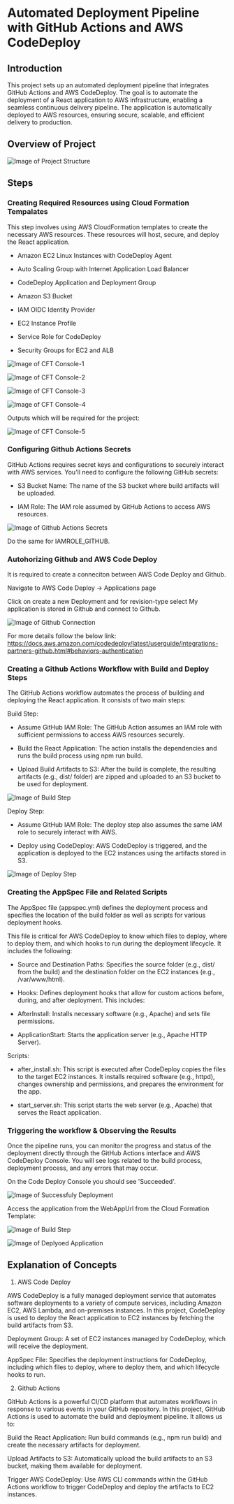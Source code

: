 # Automated Deployment Pipeline with GitHub Actions and AWS CodeDeploy

## Introduction
This project sets up an automated deployment pipeline that integrates GitHub Actions and AWS CodeDeploy. The goal is to automate the deployment of a React application to AWS infrastructure, enabling a seamless continuous delivery pipeline. The application is automatically deployed to AWS resources, ensuring secure, scalable, and efficient delivery to production.


## Overview of Project
![Image of Project Structure](images/ProjectDescription.drawio.png)

## Steps
### Creating Required Resources using Cloud Formation Tempalates

This step involves using AWS CloudFormation templates to create the necessary AWS resources. These resources will host, secure, and deploy the React application.

- Amazon EC2 Linux Instances with CodeDeploy Agent

- Auto Scaling Group with Internet Application Load Balancer

- CodeDeploy Application and Deployment Group

- Amazon S3 Bucket

- IAM OIDC Identity Provider

- EC2 Instance Profile

- Service Role for CodeDeploy

- Security Groups for EC2 and ALB



![Image of CFT Console-1](images/1.png)

![Image of CFT Console-2](images/2.png)

![Image of CFT Console-3](images/3.png)

![Image of CFT Console-4](images/4.png)

Outputs which will be required for the project:

![Image of CFT Console-5](images/5.png)


###  Configuring Github Actions Secrets

GitHub Actions requires secret keys and configurations to securely interact with AWS services. You'll need to configure the following GitHub secrets:

- S3 Bucket Name: The name of the S3 bucket where build artifacts will be uploaded.

- IAM Role: The IAM role assumed by GitHub Actions to access AWS resources.

![Image of Github Actions Secrets](images/6.png)


Do the same for IAMROLE_GITHUB.


### Autohorizing Github and AWS Code Deploy

It is required to create a conneciton between AWS Code Deploy and Github.

Navigate to AWS Code Deploy -> Applications page

Click on create a new Deployment and for revision-type select My application is stored in Github and connect to Github.

![Image of Github Connection](images/7.png)

For more details follow the below link:
https://docs.aws.amazon.com/codedeploy/latest/userguide/integrations-partners-github.html#behaviors-authentication

###  Creating a Github Actions Workflow with Build and Deploy Steps

The GitHub Actions workflow automates the process of building and deploying the React application. It consists of two main steps:

Build Step:
- Assume GitHub IAM Role: The GitHub Action assumes an IAM role with sufficient permissions to access AWS resources securely.

- Build the React Application: The action installs the dependencies and runs the build process using npm run build.

- Upload Build Artifacts to S3: After the build is complete, the resulting artifacts (e.g., dist/ folder) are zipped and uploaded to an S3 bucket to be used for deployment.

![Image of Build Step](images/11.png)


Deploy Step:
- Assume GitHub IAM Role: The deploy step also assumes the same IAM role to securely interact with AWS.

- Deploy using CodeDeploy: AWS CodeDeploy is triggered, and the application is deployed to the EC2 instances using the artifacts stored in S3.

![Image of Deploy Step](images/12.png)

### Creating the AppSpec File and Related Scripts

The AppSpec file (appspec.yml) defines the deployment process and specifies the location of the build folder as well as scripts for various deployment hooks.

This file is critical for AWS CodeDeploy to know which files to deploy, where to deploy them, and which hooks to run during the deployment lifecycle. It includes the following:

- Source and Destination Paths: Specifies the source folder (e.g., dist/ from the build) and the destination folder on the EC2 instances (e.g., /var/www/html).

- Hooks: Defines deployment hooks that allow for custom actions before, during, and after deployment. This includes:

- AfterInstall: Installs necessary software (e.g., Apache) and sets file permissions.

- ApplicationStart: Starts the application server (e.g., Apache HTTP Server).

Scripts:
- after_install.sh: This script is executed after CodeDeploy copies the files to the target EC2 instances. It installs required software (e.g., httpd), changes ownership and permissions, and prepares the environment for the app.

- start_server.sh: This script starts the web server (e.g., Apache) that serves the React application.

###  Triggering the workflow & Observing the Results

Once the pipeline runs, you can monitor the progress and status of the deployment directly through the GitHub Actions interface and AWS CodeDeploy Console. You will see logs related to the build process, deployment process, and any errors that may occur.

On the Code Deploy Console you should see 'Succeeded'.

![Image of Successfuly Deployment](images/12.png)

Access the application from the WebAppUrl from the Cloud Formation Template:

![Image of Build Step](images/12.5.png)


![Image of Deplyoed Application](images/13.png)

## Explanation of Concepts

1. AWS Code Deploy

AWS CodeDeploy is a fully managed deployment service that automates software deployments to a variety of compute services, including Amazon EC2, AWS Lambda, and on-premises instances. In this project, CodeDeploy is used to deploy the React application to EC2 instances by fetching the build artifacts from S3.

Deployment Group: A set of EC2 instances managed by CodeDeploy, which will receive the deployment.

AppSpec File: Specifies the deployment instructions for CodeDeploy, including which files to deploy, where to deploy them, and which lifecycle hooks to run.

2. Github Actions

GitHub Actions is a powerful CI/CD platform that automates workflows in response to various events in your GitHub repository. In this project, GitHub Actions is used to automate the build and deployment pipeline. It allows us to:

Build the React Application: Run build commands (e.g., npm run build) and create the necessary artifacts for deployment.


Upload Artifacts to S3: Automatically upload the build artifacts to an S3 bucket, making them available for deployment.

Trigger AWS CodeDeploy: Use AWS CLI commands within the GitHub Actions workflow to trigger CodeDeploy and deploy the artifacts to EC2 instances.
